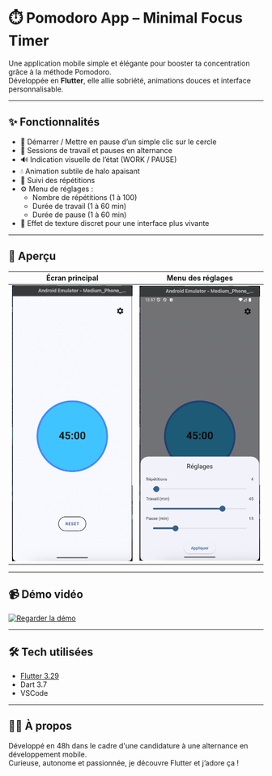 # ⏱️ Pomodoro App – Minimal Focus Timer

Une application mobile simple et élégante pour booster ta concentration grâce à la méthode Pomodoro.  
Développée en **Flutter**, elle allie sobriété, animations douces et interface personnalisable.

---

## ✨ Fonctionnalités

- 🔄 Démarrer / Mettre en pause d’un simple clic sur le cercle
- 🔁 Sessions de travail et pauses en alternance
- 🔊 Indication visuelle de l’état (WORK / PAUSE)
- 💧 Animation subtile de halo apaisant
- 🧮 Suivi des répétitions
- ⚙️ Menu de réglages :
  - Nombre de répétitions (1 à 100)
  - Durée de travail (1 à 60 min)
  - Durée de pause (1 à 60 min)
- 🎨 Effet de texture discret pour une interface plus vivante

---

## 📸 Aperçu

| Écran principal | Menu des réglages |
|-----------------|-------------------|
| ![screenshot](assets/screenshots/main-ui.png) | ![settings](assets/screenshots/settings-ui.png) |

---

## 📹 Démo vidéo

[![Regarder la démo](https://img.youtube.com/vi/ID_YOUTUBE/0.jpg)](https://youtube.com/watch?v=ID_YOUTUBE)

---

## 🛠️ Tech utilisées

- [Flutter 3.29](https://flutter.dev/)
- Dart 3.7
- VSCode

---

## 🙋‍♀️ À propos

Développé en 48h dans le cadre d'une candidature à une alternance en développement mobile.  
Curieuse, autonome et passionnée, je découvre Flutter et j’adore ça !
